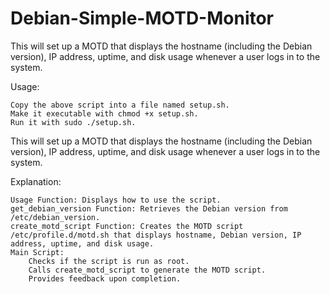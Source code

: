 # Debian-Simple-MOTD-Monitor
This will set up a MOTD that displays the hostname (including the Debian version), IP address, uptime, and disk usage whenever a user logs in to the system.

Usage:

    Copy the above script into a file named setup.sh.
    Make it executable with chmod +x setup.sh.
    Run it with sudo ./setup.sh.

This will set up a MOTD that displays the hostname (including the Debian version), IP address, uptime, and disk usage whenever a user logs in to the system.

Explanation:

    Usage Function: Displays how to use the script.
    get_debian_version Function: Retrieves the Debian version from /etc/debian_version.
    create_motd_script Function: Creates the MOTD script /etc/profile.d/motd.sh that displays hostname, Debian version, IP address, uptime, and disk usage.
    Main Script:
        Checks if the script is run as root.
        Calls create_motd_script to generate the MOTD script.
        Provides feedback upon completion.
